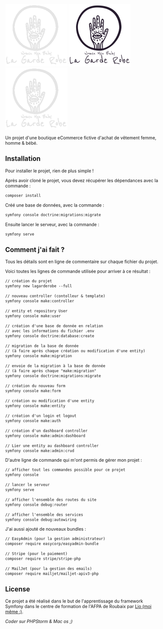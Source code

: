 ![logo1](public/assets/img/logo1.png) ![logo2](public/assets/img/logo2.png) ![logo1](public/assets/img/logo1.png)

Un projet d'une boutique eCommerce fictive d'achat de vêtement femme, homme & bébé.

## Installation

Pour installer le projet, rien de plus simple !

Après avoir cloné le projet, vous devez récupérer les dépendances avec la commande :

```bash
composer install
```  
Créé une base de données, avec la commande :
```bash
symfony console doctrine:migrations:migrate
```
Ensuite lancer le serveur, avec la commande :

```bash
symfony serve
```

## Comment j'ai fait ?

Tous les détails sont en ligne de commentaire sur chaque fichier du projet.

Voici toutes les lignes de commande utilisée pour arriver à ce résultat :

```
// création du projet
symfony new lagarderobe --full

// nouveau controller (contolleur & template)
symfony console make:controller

// entity et repository User
symfony console make:user

// création d'une base de donnée en relation
// avec les informations du fichier .env
symfony console doctrine:database:create

// migration de la base de donnée
// (à faire après chaque création ou modification d'une entity)
symfony console make:migration

// envoie de la migration à la base de donnée
// (à faire après chaque "make:migration"
symfony console doctrine:migrations:migrate

// création du nouveau form
symfony console make:form

// création ou modification d'une entity
symfony console make:entity

// création d'un login et logout
symfony console make:auth

// création d'un dashboard controller
symfony console make:admin:dashboard

// Lier une entity au dashboard controller
symfony console make:admin:crud
```

D'autre ligne de commande qui m'ont permis de gérer mon projet :

```
// afficher tout les commandes possible pour ce projet
symfony console

// lancer le serveur
symfony serve

// afficher l'ensemble des routes du site
symfony console debug:router

// afficher l'ensemble des services
symfony console debug:autowiring
```

J'ai aussi ajouté de nouveaux bundles :

```
// EasyAdmin (pour la gestion administrateur)
composer require easycorp/easyadmin-bundle

// Stripe (pour le paiement)
composer require stripe/stripe-php

// MailJet (pour la gestion des emails)
composer require mailjet/mailjet-apiv3-php
```

## License
Ce projet a été réalisé dans le but de l'apprentissage du framework Symfony dans le centre de formation de l'AFPA de Roubaix par [Lio (moi même :)](http://www.liohumb.com).

*Coder sur PHPStorm & Mac os ;)*